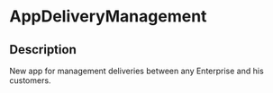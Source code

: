 # AppDeliveryManagement

## Description
New app for management deliveries between any Enterprise and his customers.
